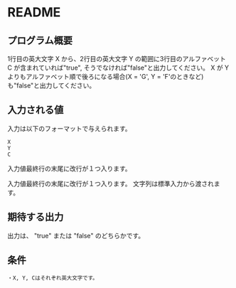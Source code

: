 # README

## プログラム概要
1行目の英大文字 X から、2行目の英大文字 Y の範囲に3行目のアルファベット C が含まれていれば"true", そうでなければ"false"と出力してください。
X が Y よりもアルファベット順で後ろになる場合(X = 'G', Y = 'F'のときなど)も"false"と出力してください。

## 入力される値
入力は以下のフォーマットで与えられます。
```
X
Y
C
```
入力値最終行の末尾に改行が１つ入ります。

入力値最終行の末尾に改行が１つ入ります。
文字列は標準入力から渡されます。

## 期待する出力
出力は、 "true" または "false" のどちらかです。

## 条件
```
・X, Y, Cはそれぞれ英大文字です。
```